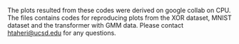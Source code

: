 The plots resulted from these codes were derived on google collab on CPU. The files contains codes for reproducing plots from the XOR dataset, MNIST dataset and the transformer with GMM data. Please contact htaheri@ucsd.edu for any questions. 
